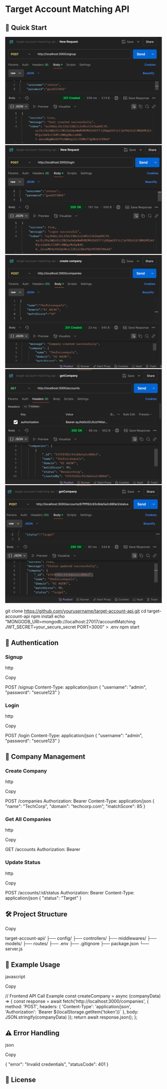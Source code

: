 # Target Account Matching API

## 🚀 Quick Start

![Image 1](images/image1.png)
![Image 2](images/image2.png)
![Image 3](images/image3.png)
![Image 4](images/image4.png)
![Image 5](images/image5.png)


git clone https://github.com/yourusername/target-account-api.git
cd target-account-api
npm install
echo "MONGODB_URI=mongodb://localhost:27017/accountMatching
JWT_SECRET=your_secure_secret
PORT=3000" > .env
npm start


## 🔑 Authentication

### Signup

http

Copy

POST /signup
Content-Type: application/json
{
  "username": "admin",
  "password": "secure123"
}

### Login

http

Copy

POST /login
Content-Type: application/json
{
  "username": "admin",
  "password": "secure123"
}

## 💼 Company Management

### Create Company

http

Copy

POST /companies
Authorization: Bearer <token>
Content-Type: application/json
{
  "name": "TechCorp",
  "domain": "techcorp.com",
  "matchScore": 85
}

### Get All Companies

http

Copy

GET /accounts
Authorization: Bearer <token>

### Update Status

http

Copy

POST /accounts/:id/status
Authorization: Bearer <token>
Content-Type: application/json
{
  "status": "Target"
}

## 🛠️ Project Structure

Copy

target-account-api/
├── config/
├── controllers/
├── middlewares/
├── models/
├── routes/
├── .env
├── .gitignore
├── package.json
└── server.js

## 🔧 Example Usage

javascript

Copy

// Frontend API Call Example
const createCompany \= async (companyData) \=> {
  const response \= await fetch('http://localhost:3000/companies', {
    method: 'POST',
    headers: {
      'Content-Type': 'application/json',
      'Authorization': \`Bearer ${localStorage.getItem('token')}\`
    },
    body: JSON.stringify(companyData)
  });
  return await response.json();
};

## ⚠️ Error Handling

json

Copy

{
  "error": "Invalid credentials",
  "statusCode": 401
}

## 📜 License